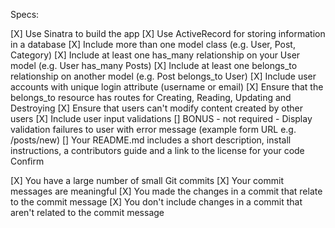 Specs:

 [X] Use Sinatra to build the app
 [X] Use ActiveRecord for storing information in a database
 [X] Include more than one model class (e.g. User, Post, Category)
 [X] Include at least one has_many relationship on your User model (e.g. User has_many Posts)
 [X] Include at least one belongs_to relationship on another model (e.g. Post belongs_to User)
 [X] Include user accounts with unique login attribute (username or email)
 [X] Ensure that the belongs_to resource has routes for Creating, Reading, Updating and Destroying
 [X] Ensure that users can't modify content created by other users
 [X] Include user input validations
 [] BONUS - not required - Display validation failures to user with error message (example form URL e.g. /posts/new)
 [] Your README.md includes a short description, install instructions, a contributors guide and a link to the license for your code
Confirm

 [X] You have a large number of small Git commits
 [X] Your commit messages are meaningful
 [X] You made the changes in a commit that relate to the commit message
 [X] You don't include changes in a commit that aren't related to the commit message
